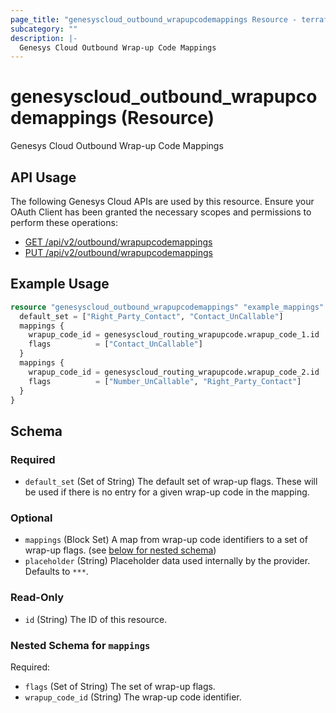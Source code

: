 ```yaml
---
page_title: "genesyscloud_outbound_wrapupcodemappings Resource - terraform-provider-genesyscloud"
subcategory: ""
description: |-
  Genesys Cloud Outbound Wrap-up Code Mappings
---
```

# genesyscloud_outbound_wrapupcodemappings (Resource)

Genesys Cloud Outbound Wrap-up Code Mappings

## API Usage
The following Genesys Cloud APIs are used by this resource. Ensure your OAuth Client has been granted the necessary scopes and permissions to perform these operations:

- [GET /api/v2/outbound/wrapupcodemappings](https://developer.genesys.cloud/devapps/api-explorer#get-api-v2-outbound-wrapupcodemappings)
- [PUT /api/v2/outbound/wrapupcodemappings](https://developer.genesys.cloud/devapps/api-explorer#put-api-v2-outbound-wrapupcodemappings)

## Example Usage

```terraform
resource "genesyscloud_outbound_wrapupcodemappings" "example_mappings" {
  default_set = ["Right_Party_Contact", "Contact_UnCallable"]
  mappings {
    wrapup_code_id = genesyscloud_routing_wrapupcode.wrapup_code_1.id
    flags          = ["Contact_UnCallable"]
  }
  mappings {
    wrapup_code_id = genesyscloud_routing_wrapupcode.wrapup_code_2.id
    flags          = ["Number_UnCallable", "Right_Party_Contact"]
  }
}
```

<!-- schema generated by tfplugindocs -->
## Schema

### Required

- `default_set` (Set of String) The default set of wrap-up flags. These will be used if there is no entry for a given wrap-up code in the mapping.

### Optional

- `mappings` (Block Set) A map from wrap-up code identifiers to a set of wrap-up flags. (see [below for nested schema](#nestedblock--mappings))
- `placeholder` (String) Placeholder data used internally by the provider. Defaults to `***`.

### Read-Only

- `id` (String) The ID of this resource.

<a id="nestedblock--mappings"></a>
### Nested Schema for `mappings`

Required:

- `flags` (Set of String) The set of wrap-up flags.
- `wrapup_code_id` (String) The wrap-up code identifier.

